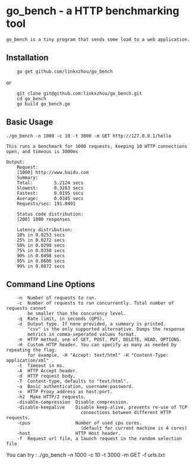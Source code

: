 # go_bench - a HTTP benchmarking tool

    go_bench is a tiny program that sends some load to a web application.
  
## Installation

```
    go get github.com/linkxzhou/go_bench
```

or

```
    git clone git@github.com:linkxzhou/go_bench.git
    cd go_bench
    go build go_bench.go
```

## Basic Usage

    ./go_bench -n 1000 -c 10 -t 3000 -m GET http://127.0.0.1/hello

    This runs a benchmark for 1000 requests, keeping 10 HTTP connections open, and timeous is 3000ms

    Output:
        Request:
        [1000] http://www.baidu.com
        Summary:
        Total:        5.2124 secs
        Slowest:      0.3283 secs
        Fastest:      0.0195 secs
        Average:      0.0345 secs
        Requests/sec: 191.8491

        Status code distribution:
        [200] 1000 responses

        Latency distribution:
        10% in 0.0253 secs
        25% in 0.0272 secs
        50% in 0.0298 secs
        75% in 0.0350 secs
        90% in 0.0498 secs
        95% in 0.0606 secs
        99% in 0.0872 secs

## Command Line Options

```
    -n  Number of requests to run.
    -c  Number of requests to run concurrently. Total number of requests cannot
        be smaller than the concurency level.
    -q  Rate limit, in seconds (QPS).
    -o  Output type. If none provided, a summary is printed.
        "csv" is the only supported alternative. Dumps the response
        metrics in comma-seperated values format.
    -m  HTTP method, one of GET, POST, PUT, DELETE, HEAD, OPTIONS.
    -H  Custom HTTP header. You can specify as many as needed by repeating the flag.
        for example, -H "Accept: text/html" -H "Content-Type: application/xml" .
    -t  Timeout in ms.
    -A  HTTP Accept header.
    -d  HTTP request body.
    -T  Content-type, defaults to "text/html".
    -a  Basic authentication, username:password.
    -x  HTTP Proxy address as host:port.
    -h2  Make HTTP/2 requests.
    -disable-compression  Disable compression.
    -disable-keepalive    Disable keep-alive, prevents re-use of TCP
                            connections between different HTTP requests.
    -cpus                 Number of used cpu cores.
                            (default for current machine is 4 cores)
    -host                 HTTP Host header.
    -f  Request url file, a launch request in the random selection file
```
You can try : ./go_bench -n 1000 -c 10 -t 3000 -m GET -f urls.txt